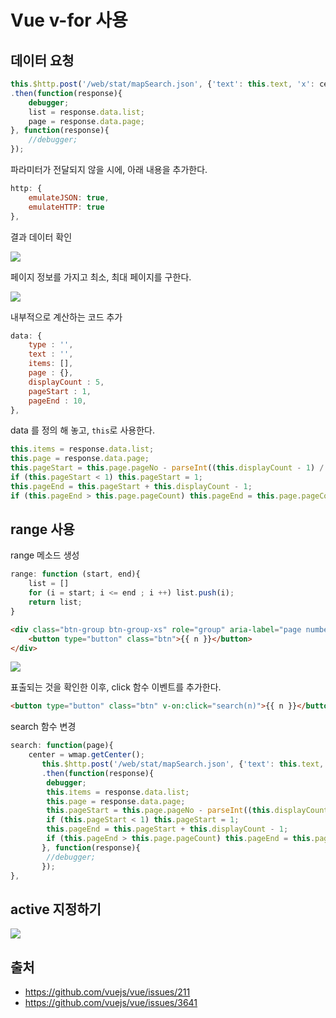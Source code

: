 # Vue v-for 사용

## 데이터 요청

```javascript
this.$http.post('/web/stat/mapSearch.json', {'text': this.text, 'x': center.x, 'y':center.y})
.then(function(response){
	debugger;
	list = response.data.list;
	page = response.data.page;
}, function(response){
	//debugger;
});
```

파라미터가 전달되지 않을 시에, 아래 내용을 추가한다.

```javascript
http: {
    emulateJSON: true,
    emulateHTTP: true
},
```

결과 데이터 확인

![](https://goo.gl/8DGxhh)


페이지 정보를 가지고 최소, 최대 페이지를 구한다. 

![](https://goo.gl/crrwz0)

내부적으로 계산하는 코드 추가

```javascript
data: {
	type : '',
	text : '',	
	items: [],
	page : {},
	displayCount : 5,
	pageStart : 1,
	pageEnd : 10,
},    
```
data 를 정의 해 놓고, `this`로 사용한다.

```javascript
this.items = response.data.list;
this.page = response.data.page;    	        	
this.pageStart = this.page.pageNo - parseInt((this.displayCount - 1) / 2, 10)
if (this.pageStart < 1) this.pageStart = 1;
this.pageEnd = this.pageStart + this.displayCount - 1;
if (this.pageEnd > this.page.pageCount) this.pageEnd = this.page.pageCount;   	
```

## range 사용

range 메소드 생성

```javascript
range: function (start, end){
    list = []
    for (i = start; i <= end ; i ++) list.push(i);
    return list;
}
```

```html
<div class="btn-group btn-group-xs" role="group" aria-label="page number" v-for="n in range(5, 20)">
	<button type="button" class="btn">{{ n }}</button>										
</div>
```

![](https://goo.gl/69zumk)

표출되는 것을 확인한 이후, click 함수 이벤트를 추가한다. 

```html
<button type="button" class="btn" v-on:click="search(n)">{{ n }}</button>
```

search 함수 변경

```javascript
search: function(page){
	center = wmap.getCenter();    	        
       this.$http.post('/web/stat/mapSearch.json', {'text': this.text, 'x': center.x, 'y':center.y, 'row_count': this.rowCount, 'page': page})
       .then(function(response){
       	debugger;
       	this.items = response.data.list;
       	this.page = response.data.page;    	        	
       	this.pageStart = this.page.pageNo - parseInt((this.displayCount - 1) / 2, 10)
       	if (this.pageStart < 1) this.pageStart = 1;
       	this.pageEnd = this.pageStart + this.displayCount - 1;
       	if (this.pageEnd > this.page.pageCount) this.pageEnd = this.page.pageCount;   	        	
       }, function(response){
       	//debugger;
       });
},
```


## active 지정하기

![](https://goo.gl/imfQmd)





## 출처
- https://github.com/vuejs/vue/issues/211
- https://github.com/vuejs/vue/issues/3641